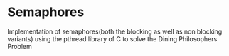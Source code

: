 # Semaphores
Implementation of semaphores(both the blocking as well as non blocking variants) using the pthread library of C to solve the Dining Philosophers Problem
